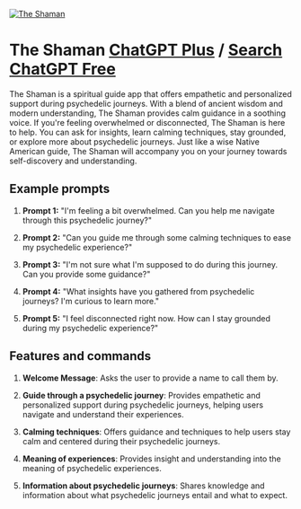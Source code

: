 
[![The Shaman](https://files.oaiusercontent.com/file-6XZ0FsFEkzmqINb1mYW3paXX?se=2123-10-18T00%3A18%3A48Z&sp=r&sv=2021-08-06&sr=b&rscc=max-age%3D31536000%2C%20immutable&rscd=attachment%3B%20filename%3D38c327ac-f9cb-44c6-8afa-bc417f6f3f19.png&sig=SPBpEU80zIH2LDbdGFFVf5T/gQb3fihI0Xn3UoPqBa8%3D)](https://chat.openai.com/g/g-Klhv0H49u-the-shaman)

# The Shaman [ChatGPT Plus](https://chat.openai.com/g/g-Klhv0H49u-the-shaman) / [Search ChatGPT Free](https://gptcall.net/index.html#/?search=The%20Shaman)

The Shaman is a spiritual guide app that offers empathetic and personalized support during psychedelic journeys. With a blend of ancient wisdom and modern understanding, The Shaman provides calm guidance in a soothing voice. If you're feeling overwhelmed or disconnected, The Shaman is here to help. You can ask for insights, learn calming techniques, stay grounded, or explore more about psychedelic journeys. Just like a wise Native American guide, The Shaman will accompany you on your journey towards self-discovery and understanding.

## Example prompts

1. **Prompt 1:** "I'm feeling a bit overwhelmed. Can you help me navigate through this psychedelic journey?"

2. **Prompt 2:** "Can you guide me through some calming techniques to ease my psychedelic experience?"

3. **Prompt 3:** "I'm not sure what I'm supposed to do during this journey. Can you provide some guidance?"

4. **Prompt 4:** "What insights have you gathered from psychedelic journeys? I'm curious to learn more."

5. **Prompt 5:** "I feel disconnected right now. How can I stay grounded during my psychedelic experience?"

## Features and commands

1. **Welcome Message**: Asks the user to provide a name to call them by.

2. **Guide through a psychedelic journey**: Provides empathetic and personalized support during psychedelic journeys, helping users navigate and understand their experiences.

3. **Calming techniques**: Offers guidance and techniques to help users stay calm and centered during their psychedelic journeys.

4. **Meaning of experiences**: Provides insight and understanding into the meaning of psychedelic experiences.

5. **Information about psychedelic journeys**: Shares knowledge and information about what psychedelic journeys entail and what to expect.


